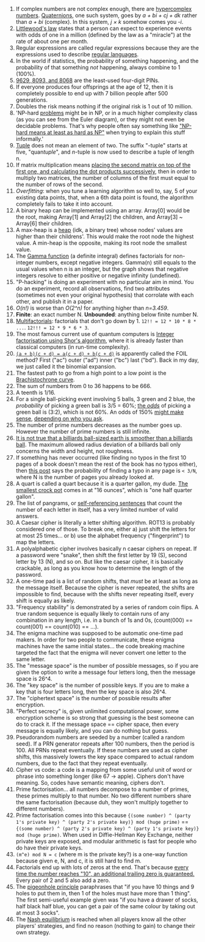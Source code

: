 1. If complex numbers are not complex enough, there are [hypercomplex numbers](https://en.wikipedia.org/wiki/Hypercomplex_number). [Quaternions](https://en.wikipedia.org/wiki/Quaternion), one such system, goes by *a + bi + cj + dk* rather than *a + bi* (complex). In this system, *j × k* somehow comes you *-i*.
1. [Littlewood's law](https://en.wikipedia.org/wiki/Littlewood%27s_law) states that a person can expect to experience events with odds of one in a million (defined by the law as a "miracle") at the rate of about one per month.
1. Regular expressions are called regular expressions because they are the expressions used to describe [regular languages](https://en.wikipedia.org/wiki/Regular_language).
1. In the world if statistics, the probability of something happening, and the probability of that something *not* happening, always combine to 1 (100%).
1. [9629, 8093, and 8068](https://brandongaille.com/least-used-4-digit-atm-pin-numbers/) are the least-used four-digit PINs.
1. If everyone produces four offsprings at the age of 12, then it is completely possible to end up with 7 billion people after 500 generations.
1. Doubles the risk means nothing if the original risk is 1 out of 10 million.
1. 'NP-hard [problems](https://www.quantamagazine.org/a-short-guide-to-hard-problems-20180716/) might be in NP, or in a much higher complexity class (as you can see from the Euler diagram), or they might not even be decidable problems. That's why people often say something like ["NP-hard means at least as hard as NP"](https://softwareengineering.stackexchange.com/a/308184/116811) when trying to explain this stuff informally.'
1. [Tuple](https://en.wikipedia.org/wiki/Tuple) does not mean an element of two. The suffix "-tuple" starts at five, "quan*tuple*", and *n*-tuple is now used to describe a tuple of length n.
1. If matrix multiplication means [placing the second matrix on top of the first one, and calculating the dot products successively](http://matrixmultiplication.xyz/), then in order to multiply two matrices, the number of columns of the first must equal to the number of rows of the second.
1. *Overfitting*: when you tune a learning algorithm so well to, say, 5 of your existing data points, that, when a 6th data point is found, the algorithm completely fails to take it into account.
1. A binary heap can be implemented using an array. Array[0] would be the root, making Array[1] and Array[2] the children, and Array[3] ~ Array[6] their children.
1. A max-heap is a [heap](https://en.wikipedia.org/wiki/Heap_%28data_structure%29#Implementation) (idk, a binary tree) whose nodes' values are higher than their childrens'. This would make the root node the highest value. A min-heap is the opposite, making its root node the smallest value.
1. The [Gamma function](https://en.wikipedia.org/wiki/Factorial#Extension_of_factorial_to_non-integer_values_of_argument) (a definite integral) defines factorials for non-integer numbers, except negative integers. Gamma(n) still equals to the usual values when n is an integer, but the graph shows that negative integers resolve to either positive or negative infinity (undefined).
1. "P-hacking" is doing an experiment with no particular aim in mind. You do an experiment, record all observations, find two attributes (sometimes not even your original hypothesis) that corrolate with each other, and publish it in a paper.
1. *O(n!)* is worse than *O(2^n)* for anything higher than *n=3.459*.
1. **Finite**: an exact number N. **Unbounded**: anything below finite number N.
1. [Multifactorials](http://www.mathcelebrity.com/multifactorial.php): factorials that don't go down by 1. `12!! = 12 * 10 * 8 * ...`. `12!!! = 12 * 9 * 6 * 3`.
1. The most famous current use of quantum computers is [Integer factorisation using Shor's algorithm](https://en.wikipedia.org/wiki/Quantum_algorithm), where it is already faster than classical computers (in run-time complexity).
1. [`(a + b)(c + d) = a(c + d) + b(c + d)`](http://www.mathwords.com/f/foil_method.htm) is apparently called the FOIL method? First ("ac") outer ("ad") inner ("bc") last ("bd"). Back in my day, we just called it the binomial expansion.
1. The fastest path to go from a high point to a low point is the [Brachistochrone curve](https://en.wikipedia.org/wiki/Brachistochrone_curve).
1. The sum of numbers from 0 to 36 happens to be 666.
1. A teenth is 1/16.
1. For a single ball-picking event involving 5 balls, 3 green and 2 blue, the *probability* of picking a green ball is 3/5 = 60%; [the *odds*](http://mathforum.org/library/drmath/view/56706.html) of picking a green ball is (3:2), which is not 60%. An odds of 150% [might make sense](http://www.miniwebtool.com/ratio-to-percentage-calculator/?numerator=3&denominator=2), [depending on who you ask](https://en.wikipedia.org/wiki/Odds#Mathematical_relations).
1. The number of prime numbers decreases as the number goes up. However the number of prime numbers is still infinite.
1. [It is not true that a billiards ball-sized earth is smoother than a billiards ball](https://www.youtube.com/watch?v=mxhxL1LzKww). The maximum allowed radius deviation of a billiards ball only concerns the width and height, not roughness.
1. If something has never occurred (like finding no typos in the first 10 pages of a book doesn't mean the rest of the book has no typos either), then [this post](https://www.johndcook.com/blog/2010/03/30/statistical-rule-of-three/) says the probability of finding a typo in any page is `< 3/N`, where N is the number of pages you already looked at.
1. A quart is called a quart because it is a quarter gallon, my dude. [The smallest crock pot](https://www.amazon.com/dp/B0000CCY14/) comes in at "16 ounces", which is "one half quarter gallon".
1. The list of pangrams, or [self-referencing sentences](https://selfreferentialsentences.blogspot.com/) that count the number of each letter in itself, has a very limited number of valid answers.
1. A Caesar cipher is literally a letter shifting algorithm. ROT13 is probably considered one of those. To break one, either a) just shift the letters for at most 25 times... or b) use the alphabet frequency ("fingerprint") to map the letters.
1. A polyalphabetic cipher involves basically n caesar ciphers on repeat. If a password were "snake", then shift the first letter by 19 (S), second letter by 13 (N), and so on. But like the caesar cipher, it is basically crackable, as long as you know how to determine the length of the password.
1. A one-time pad is a list of random shifts, that *must* be at least as long as the message itself. Because the cipher is never repeated, the shifts are impossible to find, because with the shifts never repeating itself, every shift is equally as likely.
1. "Frequency stability" is demonstrated by a series of random coin flips. A true random sequence is equally likely to contain runs of any combination in any length, i.e. in a bunch of 1s and 0s, (count(000) == count(001) == count(010) == ...).
1. The enigma machine was supposed to be automatic one-time pad makers. In order for two people to communicate, these enigma machines have the same initial states... the code breaking machine targeted the fact that the enigma will never convert one letter to the same letter.
1. The "message space" is the number of possible messages, so if you are given the option to write a message four letters long, then the message space is 26^4.
1. The "key space" is the number of possible keys. If you are to make a key that is four letters long, then the key space is also 26^4.
1. The "ciphertext space" is the number of possible results after encryption.
1. "Perfect secrecy" is, given unlimited computational power, some encryption scheme is so strong that guessing is the best someone can do to crack it. If the message space == cipher space, then every message is equally likely, and you can do nothing but guess.
1. Pseudorandom numbers are seeded by a number (called a random seed). If a PRN generator repeats after 100 numbers, then the period is 100. All PRNs repeat eventually. If these numbers are used as cipher shifts, this massively lowers the key space compared to actual random numbers, due to the fact that they repeat eventually.
1. Cipher vs code: a code is a mapping from some useful unit of word or phrase into something longer (like 67 -> apple). Ciphers don't have meaning. So, codes have semantic meaning, ciphers don't.
1. Prime factorisation... all numbers decompose to a number of primes, these primes multiply to that number. No two different numbers share the same factorisation (because duh, they won't multiply together to different numbers).
1. Prime factorisation comes into this because `{(some number) ^ (party 1's private key) ^ (party 2's private key)} mod (huge prime)` == `{(some number) ^ (party 2's private key) ^ (party 1's private key)} mod (huge prime)`. When used in Diffie-Hellman Key Exchange, neither private keys are exposed, and modular arithmetic is fast for people who do have their private keys.
1. `(m^e) mod N = c` (where m is the private key?) is a one-way function because given e, N, and c, it is still hard to find m.
1. Factorials end up with lots of zeros at the end. That's because [every time the number reaches "10", an additional trailing zero is guaranteed.](http://www.purplemath.com/modules/factzero.htm) Every pair of 2 and 5 also add a zero.
1. The [pigeonhole principle](https://en.wikipedia.org/wiki/Pigeonhole_principle) paraphrases that "if you have 10 things and 9 holes to put them in, then 1 of the holes must have more than 1 thing". The first semi-useful example given was "if you have a drawer of socks, half black half blue, you can get a pair of the same colour by taking out at most 3 socks".
1. The [Nash equilibrium](https://en.wikipedia.org/wiki/Nash_equilibrium) is reached when all players know all the other players' strategies, and find no reason (nothing to gain) to change their own strategy.
